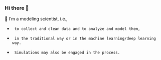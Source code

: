 ### Hi there 👋

🔭 I’m a modeling scientist, i.e.,
-      to collect and clean data and to analyze and model them,
-      in the traditional way or in the machine learning/deep learning way.
-      Simulations may also be engaged in the process.
